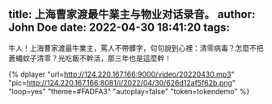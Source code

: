 title: 上海曹家渡最牛業主与物业对话录音。
author: John Doe
date: 2022-04-30 18:41:20
tags:
---
牛人！上海曹家渡最牛業主，罵人不帶髒字，句句說到心裡：清零病毒？怎麼不把蒼蠅蚊子清零？光吃飯不幹活，那三年也是這麼幹！
<!-- more -->
{% dplayer "url=http://124.220.167.166:9000/video/20220430.mp3"  "pic=http://124.220.167.166:8081/i/2022/04/30/626d12af5f62b.png" "loop=yes" "theme=#FADFA3" "autoplay=false" "token=tokendemo" %}